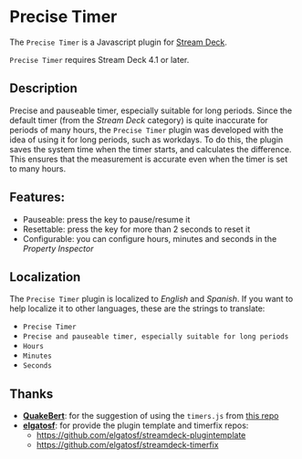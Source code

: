 
# Precise Timer

The `Precise Timer` is a Javascript plugin for [Stream Deck](https://developer.elgato.com/documentation/stream-deck/).

`Precise Timer` requires Stream Deck 4.1 or later.

## Description

Precise and pauseable timer, especially suitable for long periods. Since the default timer (from the *Stream Deck* category) is quite inaccurate for periods of many hours, the `Precise Timer` plugin was developed with the idea of using it for long periods, such as workdays. To do this, the plugin saves the system time when the timer starts, and calculates the difference. This ensures that the measurement is accurate even when the timer is set to many hours.

## Features:

- Pauseable: press the key to pause/resume it
- Resettable: press the key for more than 2 seconds to reset it
- Configurable: you can configure hours, minutes and seconds in the *Property Inspector*

## Localization

The `Precise Timer` plugin is localized to *English* and *Spanish*. If you want to help localize it to other languages, these are the strings to translate:

- `Precise Timer`
- `Precise and pauseable timer, especially suitable for long periods`
- `Hours`
- `Minutes`
- `Seconds`

## Thanks

- **[QuakeBert](https://www.reddit.com/user/QuakeBert/)**: for the suggestion of using the `timers.js` from [this repo](https://github.com/elgatosf/streamdeck-timerfix/blob/master/com.streamdeck.timerfix.sdPlugin/js/timers.js)
- **[elgatosf](https://github.com/elgatosf)**: for provide the plugin template and timerfix repos:
    - https://github.com/elgatosf/streamdeck-plugintemplate
    - https://github.com/elgatosf/streamdeck-timerfix